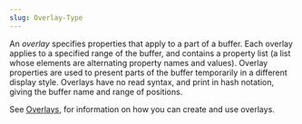 ```yaml
---
slug: Overlay-Type
---
```


An *overlay* specifies properties that apply to a part of a buffer. Each overlay applies to a specified range of the buffer, and contains a property list (a list whose elements are alternating property names and values). Overlay properties are used to present parts of the buffer temporarily in a different display style. Overlays have no read syntax, and print in hash notation, giving the buffer name and range of positions.

See [Overlays](Overlays), for information on how you can create and use overlays.
